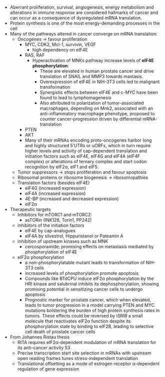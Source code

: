 * Aberrant proliferation, survival, angiogenesis, energy metabolism and alterations in immune response are considered hallmarks of cancer and can occur as a consequence of dysregulated mRNA translation.
* Protein synthesis is one of the most energy-demanding processes in the cell
* Many of the pathways altered in cancer converge on mRNA translation:
	* Oncogenes -> favour proliferation 
		* MYC, CDK2, Mcl-1, survivin, VEGF
			* high dependency on eIF4E
		* RAS, RAF
			* Hyperactivation of MNKs pathway increase levels of **eIF4E phosphorylation**:
				* These are elevated in human prostate cancer and drive translation of SNAIL and MMP3 towards mastasis.
				* Overexpression of eIF4E in NIH-3T3 cells led to malignant transformation
				* Synergistic effects between eIF4E and c-MYC have been found to lead to lymphomagenesis
				* Also attributed to polarization of tumor-associated macrophages, depending on Mnk2, associated with an anti-inflammatory macrophage phenotype, proposed to counter cancer-progression driven by differential mRNA-translation
		* PTEN
		* AKT
		* Many of their mRNAs encoding proto-oncogenes harbor long and highly structured 5’UTRs or uORFs, which in turn require higher levels and activity of cap-dependent translation and initiation factors such as eIF4E, eIF4G and eIF4A (eIF4F complex) or alterations of ternary complex and start codon recognition by eIF2α, eIF1 and eIF5.
	* Tumor suppressors -> stops proliferation and favour apoptosis
	* Ribosomal proteins or ribosome biogenesis -> ribosomopathies
	* Translation factors (besides eIF4E)
		* eIF4G (increased expression) 
		* eIF4A (increased expression) 
		* 4E-BP (increased and decreased expression)
		* eIF2α
* Therapeutic targets
	* Inhibitors for mTORC1 and mTORC2: 
		* asTORin (INK128, Torin1, PP242)
	* inhibitors of the initiation factors 
		* eIF4E by cap-analogues 
		* eIF4A by silvestrol, Hippuristanol or Pateamin A
	*  inhibition of upstream kinases such as MNK 
		* cercosporamide; promising effects on metastasis mediated by phosphorylation of eIF4E
	* eIF2α phosphorylation
		* a non-phosphorylatable mutant leads to transformation of NIH-3T3 cells
		* increased levels of phosphorylation promote apoptosis
		* Compounds like BTdCPU induce eIF2α phosphorylation by the HRI kinase and salubrinal inhibits its dephosphorylation, showing promising potential in sensitizing cancer cells to undergo apoptosis
		* Prognostic marker for prostate cancer, which when elevated, leads to tumor progression in a model carrying PTEN and MYC mutations bolstering the burden of high protein synthesis rates in tumors. These effects could be reversed by ISRIB a small molecule that reactivates eIF2α function despite its phosphorylation state by binding to eIF2B, leading to selective cell death of prostate cancer cells
* From Johannes Ristau thesis
	* RITA requires eIF2α-dependent modulation of mRNA translation for its anti-cancer activity 53
	* Precise transcription start site selection in mRNAs with upstream open reading frames tunes stress-independent translation
	* Translational offsetting as a mode of estrogen receptor α-dependent regulation of gene expression
